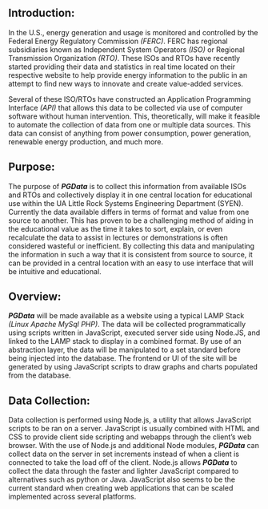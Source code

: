 ## Introduction:
In the U.S., energy generation and usage is monitored and controlled by the Federal Energy Regulatory Commission *(FERC)*. FERC has regional subsidiaries known as Independent System Operators *(ISO)* or Regional Transmission Organization *(RTO)*. These ISOs and RTOs have recently started providing their data and statistics in real time located on their respective website to help provide energy information to the public in an attempt to find new ways to innovate and create value-added services.

Several of these ISO/RTOs have constructed an Application Programming Interface *(API)* that allows this data to be collected via use of computer software without human intervention. This, theoretically, will make it feasible to automate the collection of data from one or multiple data sources. This data can consist of anything from power consumption, power generation, renewable energy production, and much more.

## Purpose:
The purpose of ***PGData*** is to collect this information from available ISOs and RTOs and collectively display it in one central location for educational use within the UA Little Rock Systems Engineering Department (SYEN). Currently the data available differs in terms of format and value from one source to another. This has proven to be a challenging method of aiding in the educational value as the time it takes to sort, explain, or even recalculate the data to assist in lectures or demonstrations is often considered wasteful or inefficient. By collecting this data and manipulating the information in such a way that it is consistent from source to source, it can be provided in a central location with an easy to use interface that will be intuitive and educational.

## Overview:
***PGData*** will be made available as a website using a typical LAMP Stack *(Linux Apache MySql PHP)*. The data will be collected programmatically using scripts written in JavaScript, executed server side using Node.JS, and linked to the LAMP stack to display in a combined format. By use of an abstraction layer, the data will be manipulated to a set standard before being injected into the database. The frontend or UI of the site will be generated by using JavaScript scripts to draw graphs and charts populated from the database.

## Data Collection:
Data collection is performed using Node.js, a utility that allows JavaScript scripts to be ran on a server. JavaScript is usually combined with HTML and CSS to provide client side scripting and webapps through the client’s web browser. With the use of Node.js and additional Node modules, ***PGData*** can collect data on the server in set increments instead of when a client is connected to take the load off of the client. Node.js allows ***PGData*** to collect the data through the faster and lighter JavaScript compared to alternatives such as python or Java. JavaScript also seems to be the current standard when creating web applications that can be scaled implemented across several platforms.

